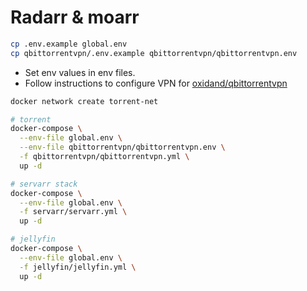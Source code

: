 # Radarr & moarr

```sh
cp .env.example global.env
cp qbittorrentvpn/.env.example qbittorrentvpn/qbittorrentvpn.env
```

- Set env values in env files.
- Follow instructions to configure VPN for [oxidand/qbittorrentvpn](https://github.com/oxidand/docker-qBittorrentvpn)

```sh
docker network create torrent-net

# torrent
docker-compose \
  --env-file global.env \
  --env-file qbittorrentvpn/qbittorrentvpn.env \
  -f qbittorrentvpn/qbittorrentvpn.yml \
  up -d

# servarr stack
docker-compose \
  --env-file global.env \
  -f servarr/servarr.yml \
  up -d

# jellyfin
docker-compose \
  --env-file global.env \
  -f jellyfin/jellyfin.yml \
  up -d
```
